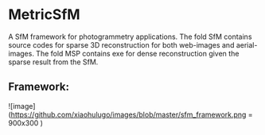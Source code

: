 # MetricSfM
A SfM framework for photogrammetry applications. The fold SfM contains source codes for sparse 3D reconstruction for both web-images and aerial-images. The fold MSP contains exe for dense reconstruction given the sparse result from the SfM.

Framework:
---
![image](https://github.com/xiaohulugo/images/blob/master/sfm_framework.png = 900x300 )

